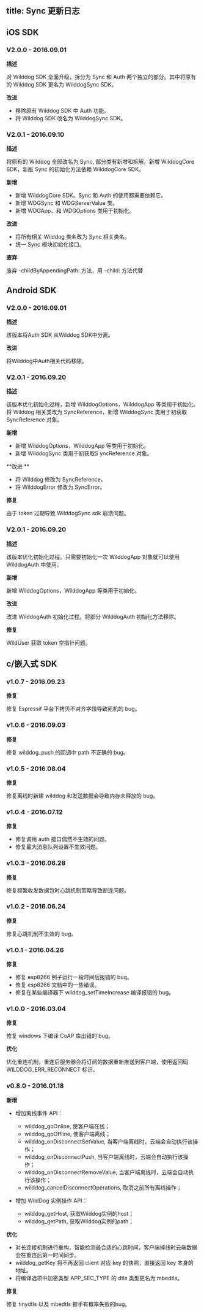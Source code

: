title: Sync 更新日志
---

## iOS SDK

### V2.0.0 - 2016.09.01

**描述**

对 Wilddog SDK 全面升级，拆分为 Sync 和 Auth 两个独立的部分。其中将原有的 Wilddog SDK 更名为 WilddogSync SDK。

**改进**

- 移除原有 Wilddog SDK 中 Auth 功能。
- 将 Wilddog SDK 改名为 WilddogSync SDK。

### V2.0.1 - 2016.09.10

**描述**

将原有的 Wilddog 全部改名为 Sync, 部分类有新增和拆解。新增 WilddogCore SDK，新版 Sync 的初始化方法依赖 WilddogCore SDK。

**新增**

- 新增 WilddogCore SDK。Sync 和 Auth 的使用都需要依赖它。
- 新增 WDGSync 和 WDGServerValue 类。
- 新增 WDGApp、和 WDGOptions 类用于初始化。

**改进**

- 将所有相关 Wilddog 类名改为 Sync 相关类名。
- 统一 Sync 模块初始化接口。

**废弃**

废弃 -childByAppendingPath: 方法，用 -child: 方法代替





## Android SDK

### V2.0.0 - 2016.09.01

**描述**

该版本将Auth SDK 从Wilddog SDK中分离。


**改进**

将Wilddog中Auth相关代码移除。

### V2.0.1 - 2016.09.20

**描述**

该版本优化初始化过程，新增 WilddogOptions，WilddogApp 等类用于初始化。将 Wilddog 相关类改为 SyncReference，新增 WilddogSync 类用于初获取 SyncReference 对象。

**新增**

- 新增 WilddogOptions，WilddogApp 等类用于初始化。
- 新增 WilddogSync 类用于初获取S yncReference 对象。

**改进 **
- 将 Wilddog 修改为 SyncReference。
- 将 WilddogError 修改为 SyncError。

**修复**

由于 token 过期导致 WilddogSync sdk 崩溃问题。

### V2.0.1 - 2016.09.20

**描述**

该版本优化初始化过程。只需要初始化一次 WilddogApp 对象就可以使用 WilddogAuth 中使用。

**新增**

新增 WilddogOptions，WilddogApp 等类用于初始化。

**改进**

改进 WilddogAuth 初始化过程。将部分 WilddogAuth 初始化方法移除。

**修复**

WildUser 获取 token 空指针问题。





## c/嵌入式 SDK

### v1.0.7 - 2016.09.23

**修复**

修复 Espressif 平台下拷贝不对齐字段导致死机的 bug。

### v1.0.6 - 2016.09.03

**修复**

修复 wilddog_push 的回调中 path 不正确的 bug。

### v1.0.5 - 2016.08.04

**修复**

修复离线时新建 wilddog 和发送数据会导致内存未释放的 bug。

### v1.0.4 - 2016.07.12

**修复**

- 修复调用 auth 接口偶然不生效的问题。
- 修复最大消息队列设置不生效问题。

### v1.0.3 - 2016.06.28

**修复**

修复频繁收发数据包时心跳机制策略导致断连问题。

### v1.0.2 - 2016.06.24

**修复**

修复心跳机制不生效的 bug。

### v1.0.1 - 2016.04.26

**修复**

- 修复 esp8266 例子运行一段时间后报错的 bug。
- 修复 esp8266 文档中的一些错误。
- 修复在某些编译器下 wilddog_setTimeIncrease 编译报错的 bug。

### v1.0.0 - 2016.03.04

**修复**

修复 windows 下编译 CoAP 库出错的 bug。

**优化**

优化重连机制，重连后服务器会将订阅的数据重新推送到客户端，使用返回码 WILDDOG_ERR_RECONNECT 标识。

### v0.8.0 - 2016.01.18

**新增**

- 增加离线事件 API：
    - wilddog_goOnline, 使客户端在线；
    - wilddog_goOffline, 使客户端离线；
    - wilddog_onDisconnectSetValue, 当客户端离线时，云端会自动执行该操作；
    - wilddog_onDisconnectPush, 当客户端离线时，云端会自动执行该操作；
    - wilddog_onDisconnectRemoveValue, 当客户端离线时，云端会自动执行该操作；
    - wilddog_cancelDisconnectOperations, 取消之前所有离线操作；

- 增加 WildDog 实例操作 API：
    - wilddog_getHost, 获取Wilddog实例的host；
    - wilddog_getPath, 获取Wilddog实例的path；

**优化**

- 对长连接机制进行重构，智能检测最合适的心跳时间，客户端掉线时云端数据会在重连后第一时间同步。
- wilddog_getKey 将不再返回 client 对应 key 的快照，直接返回 key 本身的地址。
- 将编译选项中加密类型 APP_SEC_TYPE 的 dtls 类型更名为 mbedtls。

**修复**

修复 tinydtls 以及 mbedtls 握手有概率失败的bug。